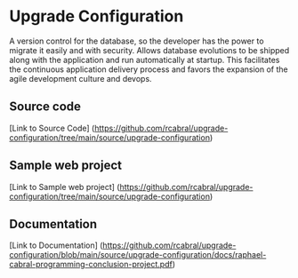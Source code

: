 # Upgrade Configuration

A version control for the database, so the developer has the power to migrate it easily and with security. Allows database evolutions to be shipped along with the application and run automatically at startup. This facilitates the continuous application delivery process and favors the expansion of the agile development culture and devops.

## Source code

[Link to Source Code] (https://github.com/rcabral/upgrade-configuration/tree/main/source/upgrade-configuration)

## Sample web project

[Link to Sample web project] (https://github.com/rcabral/upgrade-configuration/tree/main/source/upgrade-configuration)

## Documentation

[Link to Documentation] (https://github.com/rcabral/upgrade-configuration/blob/main/source/upgrade-configuration/docs/raphael-cabral-programming-conclusion-project.pdf)




